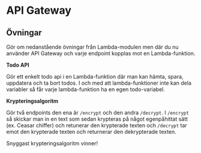 # API Gateway

## Övningar

Gör om nedanstående övningar från Lambda-modulen men där du nu använder API Gateway och varje endpoint kopplas mot en
Lambda-funktion.

**Todo API**

Gör ett enkelt todo api i en Lambda-funktion där man kan hämta, spara, uppdatera och ta bort todos. I och med att lambda-funktioner inte kan dela variabler så får varje lambda-funktion ha en egen todo-variabel.

**Krypteringsalgoritm**

Gör två endpoints den ena är `/encrypt` och den andra `/decrypt`. I `/encrypt` så skickar man in en text som sedan krypteras på något egenpåhittat sätt (ex. Ceasar chiffer) och retunerar den krypterade texten och `/decrypt` tar emot den krypterade texten och returnerar den dekrypterade texten.

Snyggast krypteringsalgoritm vinner!

